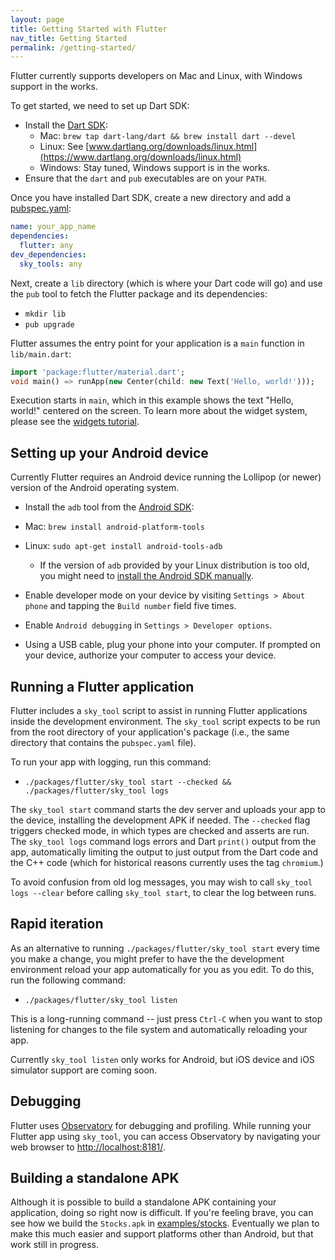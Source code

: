 ```yaml
---
layout: page
title: Getting Started with Flutter
nav_title: Getting Started
permalink: /getting-started/
---
```


Flutter currently supports developers on Mac and Linux,
with Windows support in the works.

To get started, we need to set up Dart SDK:

 - Install the [Dart SDK](https://www.dartlang.org/downloads/):
   - Mac: `brew tap dart-lang/dart && brew install dart --devel`
   - Linux: See [www.dartlang.org/downloads/linux.html](https://www.dartlang.org/downloads/linux.html)
   - Windows: Stay tuned, Windows support is in the works.
 - Ensure that the `dart` and `pub` executables are on your `PATH`.

Once you have installed Dart SDK, create a new directory and add a
[pubspec.yaml](https://www.dartlang.org/tools/pub/pubspec.html):

```yaml
name: your_app_name
dependencies:
  flutter: any
dev_dependencies:
  sky_tools: any
```

Next, create a `lib` directory (which is where your Dart code will go) and use
the `pub` tool to fetch the Flutter package and its dependencies:

 - `mkdir lib`
 - `pub upgrade`

Flutter assumes the entry point for your application is a `main` function in
`lib/main.dart`:

```dart
import 'package:flutter/material.dart';
void main() => runApp(new Center(child: new Text('Hello, world!')));
```

Execution starts in `main`, which in this example shows the text "Hello, world!"
centered on the screen. To learn more about the widget system, please see the
[widgets tutorial](/tutorial/).

Setting up your Android device
-------------------------

Currently Flutter requires an Android device running the Lollipop (or newer) version
of the Android operating system.

 - Install the `adb` tool from the [Android SDK](https://developer.android.com/sdk/installing/index.html?pkg=tools):
  - Mac: `brew install android-platform-tools`
  - Linux: `sudo apt-get install android-tools-adb`
    - If the version of `adb` provided by your Linux distribution is too old,
      you might need to [install the Android SDK manually](https://developer.android.com/sdk/installing/index.html?pkg=tools]).

 - Enable developer mode on your device by visiting `Settings > About phone` and
   tapping the `Build number` field five times.

 - Enable `Android debugging` in `Settings > Developer options`.

 - Using a USB cable, plug your phone into your computer. If prompted on your
   device, authorize your computer to access your device.

Running a Flutter application
-----------------------------

Flutter includes a `sky_tool` script to assist in running Flutter applications
inside the development environment.  The `sky_tool` script expects
to be run from the root directory of your application's package (i.e., the same
directory that contains the `pubspec.yaml` file).

To run your app with logging, run this command:

 - `./packages/flutter/sky_tool start --checked && ./packages/flutter/sky_tool logs`

The `sky_tool start` command starts the dev server and uploads your app to the
device, installing the development APK if needed. The `--checked` flag triggers
checked mode, in which types are checked and asserts are run. The
`sky_tool logs` command logs errors and Dart `print()` output
from the app, automatically limiting the output to just output from the Dart
code and the C++ code (which for historical reasons currently uses the tag
`chromium`.)

To avoid confusion from old log messages, you may wish to call
`sky_tool logs --clear` before calling `sky_tool start`, to clear the log
between runs.

Rapid iteration
---------------

As an alternative to running `./packages/flutter/sky_tool start` every time you make
a change, you might prefer to have the the development environment reload your
app automatically for you as you edit.  To do this, run the following command:

 - `./packages/flutter/sky_tool listen`

This is a long-running command -- just press `Ctrl-C` when you want to stop
listening for changes to the file system and automatically reloading your app.

Currently `sky_tool listen` only works for Android, but iOS device and iOS
simulator support are coming soon.

Debugging
---------

Flutter uses [Observatory](https://www.dartlang.org/tools/observatory/) for
debugging and profiling. While running your Flutter app using `sky_tool`, you can
access Observatory by navigating your web browser to [http://localhost:8181/](http://localhost:8181/).

Building a standalone APK
-------------------------

Although it is possible to build a standalone APK containing your application,
doing so right now is difficult. If you're feeling brave, you can see how we
build the `Stocks.apk` in
[examples/stocks](https://github.com/flutter/engine/tree/master/examples/stocks).
Eventually we plan to make this much easier and support platforms other than
Android, but that work still in progress.

